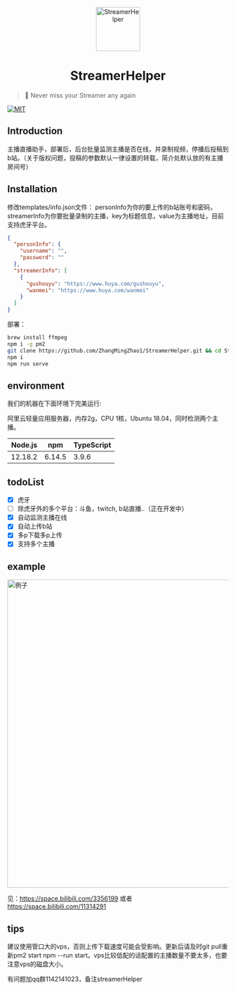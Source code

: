 <p align="center">
<img src="https://images.cnblogs.com/cnblogs_com/zhangmingzhao/1808511/o_2007171221041.png" alt="StreamerHelper" width="100px">
</p>
<h1 align="center">StreamerHelper</h1>

> 🍰 Never miss your Streamer any again

[![MIT](https://img.shields.io/apm/l/vim-mode?style=flat-square)](https://github.com/ZhangMingZhao1/StreamerHelper/blob/master/LICENSE)

## Introduction

主播直播助手，部署后，后台批量监测主播是否在线，并录制视频，停播后投稿到b站。（关于版权问题，投稿的参数默认一律设置的转载，简介处默认放的有主播房间号）

## Installation

修改templates/info.json文件：
personInfo为你的要上传的b站账号和密码，
streamerInfo为你要批量录制的主播，key为标题信息，value为主播地址，目前支持虎牙平台。

```json
{
  "personInfo": {
    "username": "",
    "password": ""
  },
  "streamerInfo": [
    {
      "gushouyu": "https://www.huya.com/gushouyu",
      "wanmei": "https://www.huya.com/wanmei"
    }
  ]
}
```

部署：
```bash
brew install ffmpeg
npm i -g pm2
git clone https://github.com/ZhangMingZhao1/StreamerHelper.git && cd StreamerHelper
npm i
npm run serve
```

## environment

我们的机器在下面环境下完美运行:

阿里云轻量应用服务器，内存2g，CPU 1核，Ubuntu 18.04，同时检测两个主播。

| Node.js | npm | TypeScript|
| ---- | ---- | ---- |
| 12.18.2 | 6.14.5 |3.9.6 |



## todoList

- [x] 虎牙
- [ ] 除虎牙外的多个平台：斗鱼，twitch, b站直播..（正在开发中）
- [x] 自动监测主播在线
- [x] 自动上传b站
- [x] 多p下载多p上传
- [x] 支持多个主播

## example
<img src="https://images.cnblogs.com/cnblogs_com/zhangmingzhao/1808511/o_2007170908082.png" alt="例子" width="700">

见：https://space.bilibili.com/3356199 或者 https://space.bilibili.com/11314291

## tips

建议使用管口大的vps，否则上传下载速度可能会受影响。更新后请及时git pull重新pm2 start npm --run start。vps比较低配的话配置的主播数量不要太多，也要注意vps的磁盘大小。


有问题加qq群1142141023，备注streamerHelper
